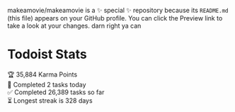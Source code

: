 makeamovie/makeamovie is a ✨ special ✨ repository because its `README.md` (this file) appears on your GitHub profile.
You can click the Preview link to take a look at your changes. darn right ya can

# Todoist Stats

<!-- TODO-IST:START -->
🏆  35,884 Karma Points           
🌸  Completed 2 tasks today           
✅  Completed 26,389 tasks so far           
⏳  Longest streak is 328 days
<!-- TODO-IST:END -->